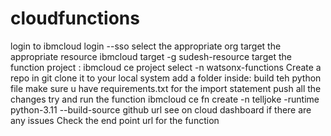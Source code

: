 # cloudfunctions
login to ibmcloud login --sso select the appropriate org target the appropriate resource ibmcloud target -g sudesh-resource target the function project : ibmcloud ce project select -n watsonx-functions Create a repo in git clone it to your local system add a folder inside: build teh python file make sure u have requirements.txt for the import statement push all the changes try and run the function ibmcloud ce fn create -n telljoke -runtime python-3.11 --build-source github url see on cloud dashboard if there are any issues Check the end point url for the function
